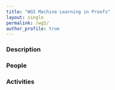 ```yaml
---
title: "WG5 Machine Learning in Proofs"
layout: single
permalink: /wg5/
author_profile: true
---
```


### Description
### People
### Activities